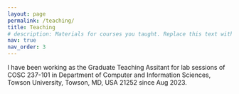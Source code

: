 ```yaml
---
layout: page
permalink: /teaching/
title: Teaching
# description: Materials for courses you taught. Replace this text with your description.
nav: true
nav_order: 3
---
```


<!-- For now, this page is assumed to be a static description of your courses. You can convert it to a collection similar to `_projects/` so that you can have a dedicated page for each course.

Organize your courses by years, topics, or universities, however you like! -->

I have been working as the Graduate Teaching Assitant for lab sessions of COSC 237-101 in Department of Computer and Information Sciences, Towson University, Towson, MD, USA 21252 since Aug 2023.

